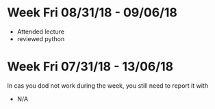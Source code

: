 # Week Fri 08/31/18 - 09/06/18

* Attended lecture
* reviewed python

# Week Fri 07/31/18 - 13/06/18

In cas you dod not work during the week, you still need to report it with 

* N/A
